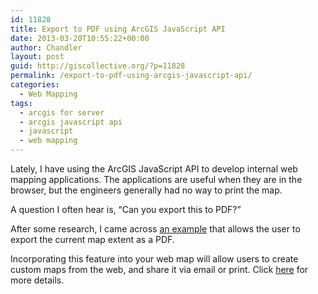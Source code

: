 ```yaml
---
id: 11828
title: Export to PDF using ArcGIS JavaScript API
date: 2013-03-20T10:55:22+00:00
author: Chandler
layout: post
guid: http://giscollective.org/?p=11828
permalink: /export-to-pdf-using-arcgis-javascript-api/
categories:
  - Web Mapping
tags:
  - arcgis for server
  - arcgis javascript api
  - javascript
  - web mapping
---
```

Lately, I have using the ArcGIS JavaScript API to develop internal web mapping applications. The applications are useful when they are in the browser, but the engineers generally had no way to print the map.

A question I often hear is, &#8220;Can you export this to PDF?&#8221;

After some research, I came across  [an example](http://stlouis.esri.com/apps/exportmap/) that allows the user to export the current map extent as a PDF.

Incorporating this feature into your web map will allow users to create custom maps from the web, and share it via email or print. Click [here](http://www.arcgis.com/home/item.html?id=8f16fdeef39c46b3952002b2d85ea5de) for more details.